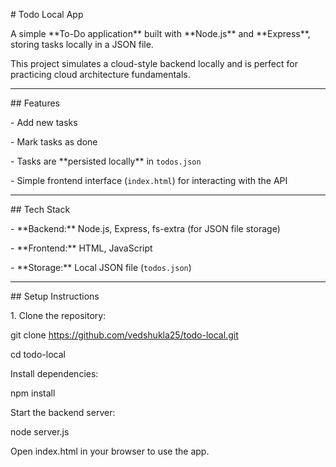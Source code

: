 \# Todo Local App



A simple \*\*To-Do application\*\* built with \*\*Node.js\*\* and \*\*Express\*\*, storing tasks locally in a JSON file.  

This project simulates a cloud-style backend locally and is perfect for practicing cloud architecture fundamentals.



---



\## Features



\- Add new tasks

\- Mark tasks as done

\- Tasks are \*\*persisted locally\*\* in `todos.json`

\- Simple frontend interface (`index.html`) for interacting with the API



---



\## Tech Stack



\- \*\*Backend:\*\* Node.js, Express, fs-extra (for JSON file storage)

\- \*\*Frontend:\*\* HTML, JavaScript

\- \*\*Storage:\*\* Local JSON file (`todos.json`)



---



\## Setup Instructions



1\. Clone the repository:





git clone https://github.com/vedshukla25/todo-local.git

cd todo-local

Install dependencies:



npm install

Start the backend server:



node server.js

Open index.html in your browser to use the app.

